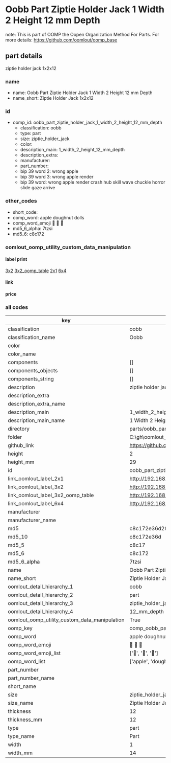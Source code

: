 # Oobb Part Ziptie Holder Jack 1 Width 2 Height 12 mm Depth  

note: This is part of OOMP the Oopen Organization Method For Parts. For more details: https://github.com/oomlout/oomp_base

##  part details
  



ziptie holder jack 1x2x12



### name
* name: Oobb Part Ziptie Holder Jack 1 Width 2 Height 12 mm Depth
* name_short: Ziptie Holder Jack 1x2x12 
### id
* oomp_id: oobb_part_ziptie_holder_jack_1_width_2_height_12_mm_depth
  * classification: oobb
  * type: part
  * size: ziptie_holder_jack
  * color: 
  * description_main: 1_width_2_height_12_mm_depth
  * description_extra: 
  * manufacturer: 
  * part_number: 
  * bip 39 word 2: wrong apple
  * bip 39 word 3: wrong apple render
  * bip 39 word: wrong apple render crash hub skill wave chuckle horror slide gaze arrive

### other_codes
* short_code: 
* oomp_word: apple doughnut dolls
* oomp_word_emoji :apple: :doughnut: :dolls:
* md5_6_alpha: 7tzsi
* md5_6: c8c172






### oomlout_oomp_utility_custom_data_manipulation
#### label print
[3x2](http://192.168.1.245:1112/?label=oomp%207tzsi)
[3x2_oomp_table](http://192.168.1.108:1112/?label=oomp%207tzsi)
[2x1](http://192.168.1.242:1112/?label=oomp%207tzsi)
[6x4](http://192.168.1.55:1112/?label=oomp%207tzsi)    

#### link

                              

#### price







### all codes 
| key | value |  
| --- | --- |  
| classification | oobb |  
| classification_name | Oobb |  
| color |  |  
| color_name |  |  
| components | [] |  
| components_objects | [] |  
| components_string | [] |  
| description | ziptie holder jack 1x2x12 |  
| description_extra |  |  
| description_extra_name |  |  
| description_main | 1_width_2_height_12_mm_depth |  
| description_main_name | 1 Width 2 Height 12 mm Depth |  
| directory | parts/oobb_part_ziptie_holder_jack_1_width_2_height_12_mm_depth |  
| folder | C:\gh\oomlout_oobb_version_4_generated_parts\parts\oobb_part_ziptie_holder_jack_1_width_2_height_12_mm_depth |  
| github_link | https://github.com/oomlout/oomlout_oomp_part_src/tree/main/parts/oobb_part_ziptie_holder_jack_1_width_2_height_12_mm_depth |  
| height | 2 |  
| height_mm | 29 |  
| id | oobb_part_ziptie_holder_jack_1_width_2_height_12_mm_depth |  
| link_oomlout_label_2x1 | http://192.168.1.242:1112/?label=oomp%207tzsi |  
| link_oomlout_label_3x2 | http://192.168.1.245:1112/?label=oomp%207tzsi |  
| link_oomlout_label_3x2_oomp_table | http://192.168.1.108:1112/?label=oomp%207tzsi |  
| link_oomlout_label_6x4 | http://192.168.1.55:1112/?label=oomp%207tzsi |  
| manufacturer |  |  
| manufacturer_name |  |  
| md5 | c8c172e36d289eff29b743276c02aff5 |  
| md5_10 | c8c172e36d |  
| md5_5 | c8c17 |  
| md5_6 | c8c172 |  
| md5_6_alpha | 7tzsi |  
| name | Oobb Part Ziptie Holder Jack 1 Width 2 Height 12 mm Depth |  
| name_short | Ziptie Holder Jack 1x2x12  |  
| oomlout_detail_hierarchy_1 | oobb |  
| oomlout_detail_hierarchy_2 | part |  
| oomlout_detail_hierarchy_3 | ziptie_holder_jack |  
| oomlout_detail_hierarchy_4 | 12_mm_depth |  
| oomlout_oomp_utility_custom_data_manipulation | True |  
| oomp_key | oomp_oobb_part_ziptie_holder_jack_1_width_2_height_12_mm_depth |  
| oomp_word | apple doughnut dolls |  
| oomp_word_emoji | :apple: :doughnut: :dolls: |  
| oomp_word_emoji_list | [':apple:', ':doughnut:', ':dolls:'] |  
| oomp_word_list | ['apple', 'doughnut', 'dolls'] |  
| part_number |  |  
| part_number_name |  |  
| short_name |  |  
| size | ziptie_holder_jack |  
| size_name | Ziptie Holder Jack |  
| thickness | 12 |  
| thickness_mm | 12 |  
| type | part |  
| type_name | Part |  
| width | 1 |  
| width_mm | 14 |  
